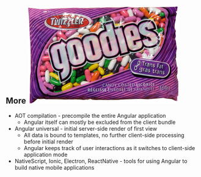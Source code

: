 ## More ![alt text](images/goodies.png "Goodies") <!-- .element: class="inline-with-heading" -->

- AOT compilation - precompile the entire Angular application <!-- .element: class="fragment" -->
  - Angular itself can mostly be excluded from the client bundle <!-- .element: class="fragment" -->
- Angular universal - initial server-side render of first view <!-- .element: class="fragment" -->
  - All data is bound to templates, no further client-side processing before initial render <!-- .element: class="fragment" -->
  - Angular keeps track of user interactions as it switches to client-side application mode <!-- .element: class="fragment" -->
- NativeScript, Ionic, Electron, ReactNative - tools for using Angular to build native mobile applications <!-- .element: class="fragment" -->